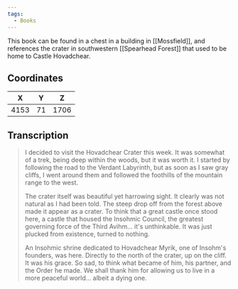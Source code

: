 ```yaml
---
tags:
  - Books
---
```


This book can be found in a chest in a building in [[Mossfield]], and references the crater in southwestern [[Spearhead Forest]] that used to be home to Castle Hovadchear.

## Coordinates
| **X** | **Y** | **Z** |
| :---: | :---: | :---: |
| 4153  |  71   | 1706  |

## Transcription
> I decided to visit the Hovadchear Crater this week. It was somewhat of a trek, being deep within the woods, but it was worth it. I started by following the road to the Verdant Labyrinth, but as soon as I saw gray cliffs, I went around them and followed the foothills of the mountain range to the west.
>
> The crater itself was beautiful yet harrowing sight. It clearly was not natural as I had been told. The steep drop off from the forest above made it appear as a crater. To think that a great castle once stood here, a castle that housed the Insohmic Council, the greatest governing force of the Third Avihm... it's unthinkable. It was just plucked from existence, turned to nothing.
>
> An Insohmic shrine dedicated to Hovadchear Myrik, one of Insohm's founders, was here. Directly to the north of the crater, up on the cliff. It was his grace. So sad, to think what became of him, his partner, and the Order he made. We shall thank him for allowing us to live in a more peaceful world... albeit a dying one.
